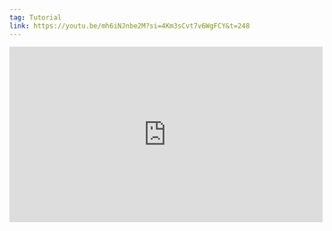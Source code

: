 ```yaml
---
tag: Tutorial
link: https://youtu.be/mh6iNJnbe2M?si=4Km3sCvt7v6WgFCY&t=248
---
```

<iframe width="560" height="315" src="https://www.youtube.com/embed/mh6iNJnbe2M?si=A4wmC2oFmnY34N7s&amp;start=248" title="YouTube video player" frameborder="0" allow="accelerometer; autoplay; clipboard-write; encrypted-media; gyroscope; picture-in-picture; web-share" referrerpolicy="strict-origin-when-cross-origin" allowfullscreen></iframe>
